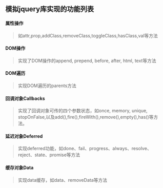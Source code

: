 ## 模拟jquery库实现的功能列表
 
  
   
    
####  属性操作

> 如attr,prop,addClass,removeClass,toggleClass,hasClass,val等方法

#### DOM操作

> 实现了DOM操作的append, prepend, before, after, html, text等方法

#### DOM遍历

> 实现DOM遍历的parents方法

#### 回调对象Callbacks

> 实现了回调对象可传的四个参数状态，如once, memory, unique, stopOnFalse,以及add(),fire(),fireWith(),remove(),empty(),has()等方法。

#### 延迟对象Deferred

> 实现deferred功能，如done、fail、progress、always、resolve、reject、state、promise等方法

#### 缓存对象Data

> 实现data缓存，如data、removeData等方法
